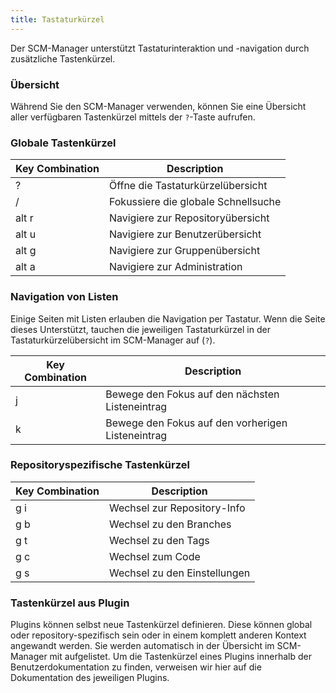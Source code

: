 ```yaml
---
title: Tastaturkürzel
---
```

Der SCM-Manager unterstützt Tastaturinteraktion und -navigation durch zusätzliche Tastenkürzel.

### Übersicht

Während Sie den SCM-Manager verwenden, können Sie eine Übersicht aller
verfügbaren Tastenkürzel mittels der `?`-Taste aufrufen.

### Globale Tastenkürzel

| Key Combination | Description                         |
|-----------------|-------------------------------------|
| ?               | Öffne die Tastaturkürzelübersicht   |
| /               | Fokussiere die globale Schnellsuche |
| alt r           | Navigiere zur Repositoryübersicht   |
| alt u           | Navigiere zur Benutzerübersicht     |
| alt g           | Navigiere zur Gruppenübersicht      |
| alt a           | Navigiere zur Administration        |

### Navigation von Listen

Einige Seiten mit Listen erlauben die Navigation per Tastatur.
Wenn die Seite dieses Unterstützt, tauchen die jeweiligen Tastaturkürzel in der Tastaturkürzelübersicht im SCM-Manager
auf (`?`).

| Key Combination | Description                                       |
|-----------------|---------------------------------------------------|
| j               | Bewege den Fokus auf den nächsten Listeneintrag   |
| k               | Bewege den Fokus auf den vorherigen Listeneintrag |

### Repositoryspezifische Tastenkürzel

| Key Combination | Description                  |
|-----------------|------------------------------|
| g i             | Wechsel zur Repository-Info  |
| g b             | Wechsel zu den Branches      |
| g t             | Wechsel zu den Tags          |
| g c             | Wechsel zum Code             |
| g s             | Wechsel zu den Einstellungen |

### Tastenkürzel aus Plugin

Plugins können selbst neue Tastenkürzel definieren.
Diese können global oder repository-spezifisch sein oder in einem komplett anderen Kontext angewandt werden.
Sie werden automatisch in der Übersicht im SCM-Manager mit aufgelistet.
Um die Tastenkürzel eines Plugins innerhalb der Benutzerdokumentation zu finden, verweisen wir hier auf die
Dokumentation des jeweiligen Plugins.
